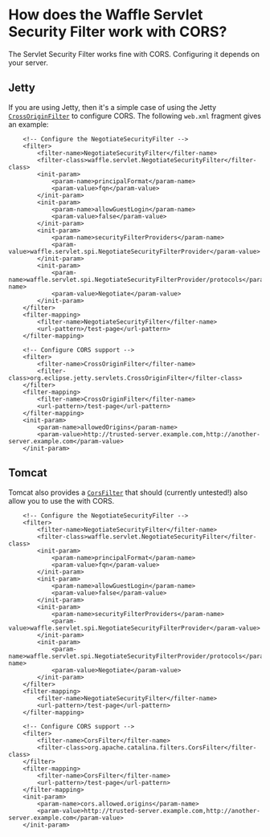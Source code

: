 # How does the Waffle Servlet Security Filter work with CORS?

The Servlet Security Filter works fine with CORS. Configuring it depends on your server. 

## Jetty
If you are using Jetty, then it's a simple case of using the Jetty 
[`CrossOriginFilter`](http://www.eclipse.org/jetty/documentation/current/cross-origin-filter.html) to configure CORS. 
The following `web.xml` fragment gives an example:

```
    <!-- Configure the NegotiateSecurityFilter -->
    <filter>
        <filter-name>NegotiateSecurityFilter</filter-name>
        <filter-class>waffle.servlet.NegotiateSecurityFilter</filter-class>
        <init-param>
            <param-name>principalFormat</param-name>
            <param-value>fqn</param-value>
        </init-param>
        <init-param>
            <param-name>allowGuestLogin</param-name>
            <param-value>false</param-value>
        </init-param>
        <init-param>
            <param-name>securityFilterProviders</param-name>
            <param-value>waffle.servlet.spi.NegotiateSecurityFilterProvider</param-value>
        </init-param>
        <init-param>
            <param-name>waffle.servlet.spi.NegotiateSecurityFilterProvider/protocols</param-name>
            <param-value>Negotiate</param-value>
        </init-param>
    </filter>
    <filter-mapping>
        <filter-name>NegotiateSecurityFilter</filter-name>
        <url-pattern>/test-page</url-pattern>
    </filter-mapping>

    <!-- Configure CORS support -->
    <filter>
        <filter-name>CrossOriginFilter</filter-name>
        <filter-class>org.eclipse.jetty.servlets.CrossOriginFilter</filter-class>
    </filter>
    <filter-mapping>
        <filter-name>CrossOriginFilter</filter-name>
        <url-pattern>/test-page</url-pattern>
    </filter-mapping>
    <init-param>
        <param-name>allowedOrigins</param-name>
        <param-value>http://trusted-server.example.com,http://another-server.example.com</param-value>
    </init-param>
```

## Tomcat
Tomcat also provides a [`CorsFilter`](http://tomcat.apache.org/tomcat-9.0-doc/config/filter.html#CORS_Filter) that should 
(currently untested!) also allow you to use the with CORS. 

```
    <!-- Configure the NegotiateSecurityFilter -->
    <filter>
        <filter-name>NegotiateSecurityFilter</filter-name>
        <filter-class>waffle.servlet.NegotiateSecurityFilter</filter-class>
        <init-param>
            <param-name>principalFormat</param-name>
            <param-value>fqn</param-value>
        </init-param>
        <init-param>
            <param-name>allowGuestLogin</param-name>
            <param-value>false</param-value>
        </init-param>
        <init-param>
            <param-name>securityFilterProviders</param-name>
            <param-value>waffle.servlet.spi.NegotiateSecurityFilterProvider</param-value>
        </init-param>
        <init-param>
            <param-name>waffle.servlet.spi.NegotiateSecurityFilterProvider/protocols</param-name>
            <param-value>Negotiate</param-value>
        </init-param>
    </filter>
    <filter-mapping>
        <filter-name>NegotiateSecurityFilter</filter-name>
        <url-pattern>/test-page</url-pattern>
    </filter-mapping>

    <!-- Configure CORS support -->
    <filter>
        <filter-name>CorsFilter</filter-name>
        <filter-class>org.apache.catalina.filters.CorsFilter</filter-class>
    </filter>
    <filter-mapping>
        <filter-name>CorsFilter</filter-name>
        <url-pattern>/test-page</url-pattern>
    </filter-mapping>
    <init-param>
        <param-name>cors.allowed.origins</param-name>
        <param-value>http://trusted-server.example.com,http://another-server.example.com</param-value>
    </init-param>
```
